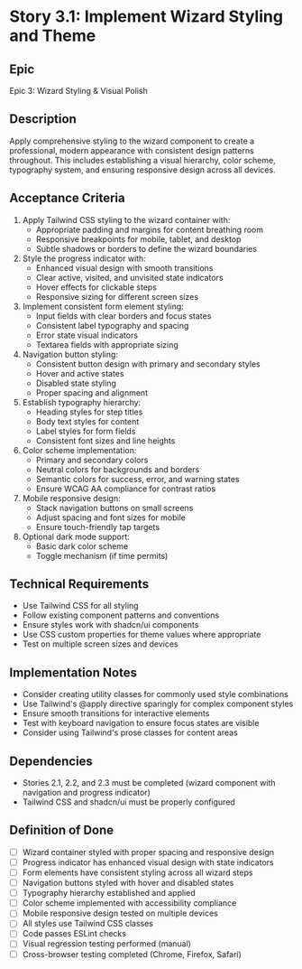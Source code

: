 # Story 3.1: Implement Wizard Styling and Theme

## Epic
Epic 3: Wizard Styling & Visual Polish

## Description
Apply comprehensive styling to the wizard component to create a professional, modern appearance with consistent design patterns throughout. This includes establishing a visual hierarchy, color scheme, typography system, and ensuring responsive design across all devices.

## Acceptance Criteria
1. Apply Tailwind CSS styling to the wizard container with:
   - Appropriate padding and margins for content breathing room
   - Responsive breakpoints for mobile, tablet, and desktop
   - Subtle shadows or borders to define the wizard boundaries
2. Style the progress indicator with:
   - Enhanced visual design with smooth transitions
   - Clear active, visited, and unvisited state indicators
   - Hover effects for clickable steps
   - Responsive sizing for different screen sizes
3. Implement consistent form element styling:
   - Input fields with clear borders and focus states
   - Consistent label typography and spacing
   - Error state visual indicators
   - Textarea fields with appropriate sizing
4. Navigation button styling:
   - Consistent button design with primary and secondary styles
   - Hover and active states
   - Disabled state styling
   - Proper spacing and alignment
5. Establish typography hierarchy:
   - Heading styles for step titles
   - Body text styles for content
   - Label styles for form fields
   - Consistent font sizes and line heights
6. Color scheme implementation:
   - Primary and secondary colors
   - Neutral colors for backgrounds and borders
   - Semantic colors for success, error, and warning states
   - Ensure WCAG AA compliance for contrast ratios
7. Mobile responsive design:
   - Stack navigation buttons on small screens
   - Adjust spacing and font sizes for mobile
   - Ensure touch-friendly tap targets
8. Optional dark mode support:
   - Basic dark color scheme
   - Toggle mechanism (if time permits)

## Technical Requirements
- Use Tailwind CSS for all styling
- Follow existing component patterns and conventions
- Ensure styles work with shadcn/ui components
- Use CSS custom properties for theme values where appropriate
- Test on multiple screen sizes and devices

## Implementation Notes
- Consider creating utility classes for commonly used style combinations
- Use Tailwind's @apply directive sparingly for complex component styles
- Ensure smooth transitions for interactive elements
- Test with keyboard navigation to ensure focus states are visible
- Consider using Tailwind's prose classes for content areas

## Dependencies
- Stories 2.1, 2.2, and 2.3 must be completed (wizard component with navigation and progress indicator)
- Tailwind CSS and shadcn/ui must be properly configured

## Definition of Done
- [ ] Wizard container styled with proper spacing and responsive design
- [ ] Progress indicator has enhanced visual design with state indicators
- [ ] Form elements have consistent styling across all wizard steps
- [ ] Navigation buttons styled with hover and disabled states
- [ ] Typography hierarchy established and applied
- [ ] Color scheme implemented with accessibility compliance
- [ ] Mobile responsive design tested on multiple devices
- [ ] All styles use Tailwind CSS classes
- [ ] Code passes ESLint checks
- [ ] Visual regression testing performed (manual)
- [ ] Cross-browser testing completed (Chrome, Firefox, Safari)